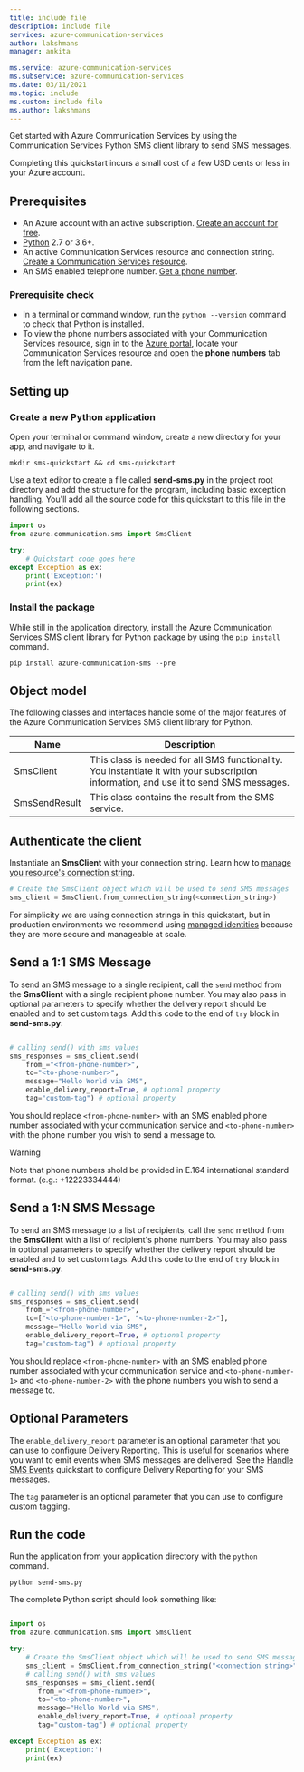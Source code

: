 ```yaml
---
title: include file
description: include file
services: azure-communication-services
author: lakshmans
manager: ankita

ms.service: azure-communication-services
ms.subservice: azure-communication-services
ms.date: 03/11/2021
ms.topic: include
ms.custom: include file
ms.author: lakshmans
---
```


Get started with Azure Communication Services by using the Communication Services Python SMS client library to send SMS messages.

Completing this quickstart incurs a small cost of a few USD cents or less in your Azure account.

<!--**TODO: update all these reference links as the resources go live**

[API reference documentation](../../../references/overview.md) | [Library source code](#todo-sdk-repo) | [Package (PiPy)](#todo-nuget) | [Samples](#todo-samples)--> 

## Prerequisites

- An Azure account with an active subscription. [Create an account for free](https://azure.microsoft.com/free/?WT.mc_id=A261C142F). 
- [Python](https://www.python.org/downloads/) 2.7 or 3.6+.
- An active Communication Services resource and connection string. [Create a Communication Services resource](../../create-communication-resource.md).
- An SMS enabled telephone number. [Get a phone number](../get-phone-number.md).

### Prerequisite check

- In a terminal or command window, run the `python --version` command to check that Python is installed.
- To view the phone numbers associated with your Communication Services resource, sign in to the [Azure portal](https://portal.azure.com/), locate your Communication Services resource and open the **phone numbers** tab from the left navigation pane.

## Setting up

### Create a new Python application

Open your terminal or command window, create a new directory for your app, and navigate to it.

```console
mkdir sms-quickstart && cd sms-quickstart
```

Use a text editor to create a file called **send-sms.py** in the project root directory and add the structure for the program, including basic exception handling. You'll add all the source code for this quickstart to this file in the following sections.

```python
import os
from azure.communication.sms import SmsClient

try:
    # Quickstart code goes here
except Exception as ex:
    print('Exception:')
    print(ex)
```

### Install the package

While still in the application directory, install the Azure Communication Services SMS client library for Python package by using the `pip install` command.

```console
pip install azure-communication-sms --pre
```

## Object model

The following classes and interfaces handle some of the major features of the Azure Communication Services SMS client library for Python.

| Name                                  | Description                                                  |
| ------------------------------------- | ------------------------------------------------------------ |
| SmsClient | This class is needed for all SMS functionality. You instantiate it with your subscription information, and use it to send SMS messages.                                                                                                                 |
| SmsSendResult               | This class contains the result from the SMS service.                                          |

## Authenticate the client

Instantiate an **SmsClient** with your connection string. Learn how to [manage you resource's connection string](../../create-communication-resource.md#store-your-connection-string).

```python
# Create the SmsClient object which will be used to send SMS messages
sms_client = SmsClient.from_connection_string(<connection_string>)
```
For simplicity we are using connection strings in this quickstart, but in production environments we recommend using [managed identities](../../../quickstarts/managed-identity.md) because they are more secure and manageable at scale.


## Send a 1:1 SMS Message

To send an SMS message to a single recipient, call the ```send``` method from the **SmsClient** with a single recipient phone number. You may also pass in optional parameters to specify whether the delivery report should be enabled and to set custom tags. Add this code to the end of `try` block in **send-sms.py**:

```python

# calling send() with sms values
sms_responses = sms_client.send(
    from_="<from-phone-number>",
    to="<to-phone-number>",
    message="Hello World via SMS",
    enable_delivery_report=True, # optional property
    tag="custom-tag") # optional property

```

You should replace `<from-phone-number>` with an SMS enabled phone number associated with your communication service and `<to-phone-number>` with the phone number you wish to send a message to. 

> [!WARNING]
> Note that phone numbers shold be provided in E.164 international standard format. (e.g.: +12223334444)

## Send a 1:N SMS Message

To send an SMS message to a list of recipients, call the ```send``` method from the **SmsClient** with a list of recipient's phone numbers. You may also pass in optional parameters to specify whether the delivery report should be enabled and to set custom tags. Add this code to the end of `try` block in **send-sms.py**:

```python

# calling send() with sms values
sms_responses = sms_client.send(
    from_="<from-phone-number>",
    to=["<to-phone-number-1>", "<to-phone-number-2>"],
    message="Hello World via SMS",
    enable_delivery_report=True, # optional property
    tag="custom-tag") # optional property

```

You should replace `<from-phone-number>` with an SMS enabled phone number associated with your communication service and `<to-phone-number-1>` and `<to-phone-number-2>` with the phone numbers you wish to send a message to. 

## Optional Parameters

The `enable_delivery_report` parameter is an optional parameter that you can use to configure Delivery Reporting. This is useful for scenarios where you want to emit events when SMS messages are delivered. See the [Handle SMS Events](../handle-sms-events.md) quickstart to configure Delivery Reporting for your SMS messages.

The `tag` parameter is an optional parameter that you can use to configure custom tagging.

## Run the code
Run the application from your application directory with the `python` command.

```console
python send-sms.py
```

The complete Python script should look something like:

```python

import os
from azure.communication.sms import SmsClient

try:
    # Create the SmsClient object which will be used to send SMS messages
    sms_client = SmsClient.from_connection_string("<connection string>")
    # calling send() with sms values
    sms_responses = sms_client.send(
       from_="<from-phone-number>",
       to="<to-phone-number>",
       message="Hello World via SMS",
       enable_delivery_report=True, # optional property
       tag="custom-tag") # optional property

except Exception as ex:
    print('Exception:')
    print(ex)
```
